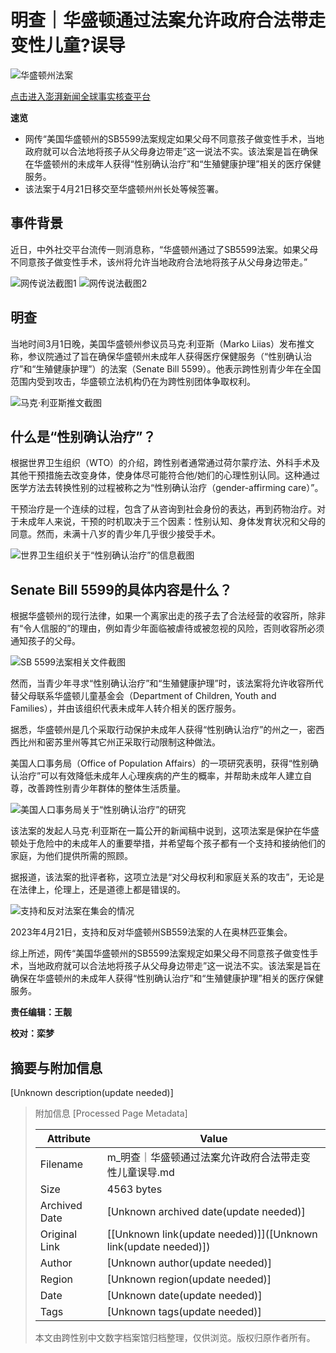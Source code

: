 # 明查｜华盛顿通过法案允许政府合法带走变性儿童?误导

![华盛顿州法案](https://imagecloud.thepaper.cn/thepaper/image/249/112/247.png)

[点击进入澎湃新闻全球事实核查平台](http://factpaper.cn)

**速览**

- 网传“美国华盛顿州的SB5599法案规定如果父母不同意孩子做变性手术，当地政府就可以合法地将孩子从父母身边带走”这一说法不实。该法案是旨在确保在华盛顿州的未成年人获得“性别确认治疗”和“生殖健康护理”相关的医疗保健服务。
- 该法案于4月21日移交至华盛顿州州长处等候签署。

## 事件背景

近日，中外社交平台流传一则消息称，“华盛顿州通过了SB5599法案。如果父母不同意孩子做变性手术，该州将允许当地政府合法地将孩子从父母身边带走。”

![网传说法截图1](https://imagecloud.thepaper.cn/thepaper/image/249/112/205.png)
![网传说法截图2](https://imagecloud.thepaper.cn/thepaper/image/249/112/206.png)

## 明查

当地时间3月1日晚，美国华盛顿州参议员马克·利亚斯（Marko Liias）发布推文称，参议院通过了旨在确保华盛顿州未成年人获得医疗保健服务（“性别确认治疗”和“生殖健康护理”）的法案（Senate Bill 5599）。他表示跨性别青少年在全国范围内受到攻击，华盛顿立法机构仍在为跨性别团体争取权利。

![马克·利亚斯推文截图](https://imagecloud.thepaper.cn/thepaper/image/249/112/208.png)

## 什么是“性别确认治疗”？

根据世界卫生组织（WTO）的介绍，跨性别者通常通过荷尔蒙疗法、外科手术及其他干预措施去改变身体，使身体尽可能符合他/她们的心理性别认同。这种通过医学方法去转换性别的过程被称之为“性别确认治疗（gender-affirming care）”。

干预治疗是一个连续的过程，包含了从咨询到社会身份的表达，再到药物治疗。对于未成年人来说，干预的时机取决于三个因素：性别认知、身体发育状况和父母的同意。然而，未满十八岁的青少年几乎很少接受手术。

![世界卫生组织关于“性别确认治疗”的信息截图](https://imagecloud.thepaper.cn/thepaper/image/249/112/209.png)

## Senate Bill 5599的具体内容是什么？

根据华盛顿州的现行法律，如果一个离家出走的孩子去了合法经营的收容所，除非有“令人信服的”的理由，例如青少年面临被虐待或被忽视的风险，否则收容所必须通知孩子的父母。

![SB 5599法案相关文件截图](https://imagecloud.thepaper.cn/thepaper/image/249/112/210.png)

然而，当青少年寻求“性别确认治疗”和“生殖健康护理”时，该法案将允许收容所代替父母联系华盛顿儿童基金会（Department of Children, Youth and Families），并由该组织代表未成年人转介相关的医疗服务。

据悉，华盛顿州是几个采取行动保护未成年人获得“性别确认治疗”的州之一，密西西比州和密苏里州等其它州正采取行动限制这种做法。

美国人口事务局（Office of Population Affairs）的一项研究表明，获得“性别确认治疗”可以有效降低未成年人心理疾病的产生的概率，并帮助未成年人建立自尊，改善跨性别青少年群体的整体生活质量。

![美国人口事务局关于“性别确认治疗”的研究](https://imagecloud.thepaper.cn/thepaper/image/249/112/211.png)

该法案的发起人马克·利亚斯在一篇公开的新闻稿中说到，这项法案是保护在华盛顿处于危险中的未成年人的重要举措，并希望每个孩子都有一个支持和接纳他们的家庭，为他们提供所需的照顾。

据报道，该法案的批评者称，这项立法是“对父母权利和家庭关系的攻击”，无论是在法律上，伦理上，还是道德上都是错误的。

![支持和反对法案在集会的情况](https://imagecloud.thepaper.cn/thepaper/image/249/112/212.jpg)

2023年4月21日，支持和反对华盛顿州SB559法案的人在奥林匹亚集会。

综上所述，网传“美国华盛顿州的SB5599法案规定如果父母不同意孩子做变性手术，当地政府就可以合法地将孩子从父母身边带走”这一说法不实。该法案是旨在确保在华盛顿州的未成年人获得“性别确认治疗”和“生殖健康护理”相关的医疗保健服务。

**责任编辑：王靓**

**校对：栾梦**

## 摘要与附加信息

<!-- tcd_abstract -->
[Unknown description(update needed)]
<!-- tcd_abstract_end -->

> 附加信息 [Processed Page Metadata]
>
> | Attribute       | Value                                  |
> |-----------------|----------------------------------------|
> | Filename        | m_明查｜华盛顿通过法案允许政府合法带走变性儿童误导.md                             |
> | Size            | 4563 bytes                           |
> | Archived Date   | [Unknown archived date(update needed)]                             |
> | Original Link   | [[Unknown link(update needed)]]([Unknown link(update needed)])                       |
> | Author          | [Unknown author(update needed)]                               |
> | Region          | [Unknown region(update needed)]                               |
> | Date            | [Unknown date(update needed)]                                 |
> | Tags            | [Unknown tags(update needed)]                                 |
>
> 本文由跨性别中文数字档案馆归档整理，仅供浏览。版权归原作者所有。
>